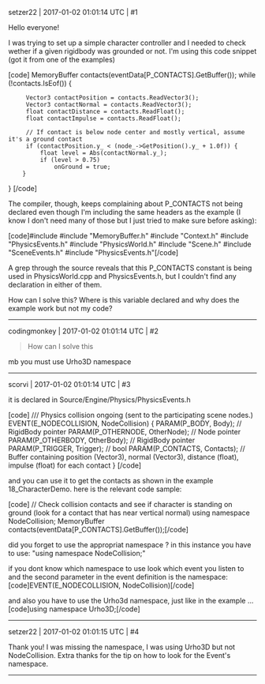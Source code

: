 setzer22 | 2017-01-02 01:01:14 UTC | #1

Hello everyone!

I was trying to set up a simple character controller and I needed to check wether if a given rigidbody was grounded or not. I'm using this code snippet (got it from one of the examples)

[code]
MemoryBuffer contacts(eventData[P_CONTACTS].GetBuffer());
    while (!contacts.IsEof()) {

         Vector3 contactPosition = contacts.ReadVector3();
         Vector3 contactNormal = contacts.ReadVector3();
         float contactDistance = contacts.ReadFloat();
         float contactImpulse = contacts.ReadFloat();
         
         // If contact is below node center and mostly vertical, assume it's a ground contact
         if (contactPosition.y_ < (node_->GetPosition().y_ + 1.0f)) {
             float level = Abs(contactNormal.y_);
             if (level > 0.75)
                 onGround = true;
    	}
} [/code]

The compiler, though, keeps complaining about P_CONTACTS not being declared even though I'm including the same headers as the example (I know I don't need many of those but I just tried to make sure before asking):

[code]#include <iostream>
#include "MemoryBuffer.h"
#include "Context.h"
#include "PhysicsEvents.h"
#include "PhysicsWorld.h"
#include "Scene.h"
#include "SceneEvents.h"
#include "PhysicsEvents.h"[/code]

A grep through the source reveals that this P_CONTACTS constant is being used in PhysicsWorld.cpp and PhysicsEvents.h, but I couldn't find any declaration in either of them.

How can I solve this? Where is this variable declared and why does the example work but not my code?

-------------------------

codingmonkey | 2017-01-02 01:01:14 UTC | #2

>How can I solve this

mb you must use Urho3D namespace

-------------------------

scorvi | 2017-01-02 01:01:14 UTC | #3

it is declared in Source/Engine/Physics/PhysicsEvents.h  

[code]
/// Physics collision ongoing (sent to the participating scene nodes.)
EVENT(E_NODECOLLISION, NodeCollision)
{
PARAM(P_BODY, Body); // RigidBody pointer
PARAM(P_OTHERNODE, OtherNode); // Node pointer
PARAM(P_OTHERBODY, OtherBody); // RigidBody pointer
PARAM(P_TRIGGER, Trigger); // bool
PARAM(P_CONTACTS, Contacts); // Buffer containing position (Vector3), normal (Vector3), distance (float), impulse (float) for each contact
}
 [/code]

and you can use it to get the contacts as shown in the example 18_CharacterDemo.
here is the relevant code sample:

[code] // Check collision contacts and see if character is standing on ground (look for a contact that has near vertical normal)
using namespace NodeCollision;
MemoryBuffer contacts(eventData[P_CONTACTS].GetBuffer());[/code]

did you forget to use the appropriat namespace ? 
in this instance you have to use: "using namespace NodeCollision;"

if you dont know which namespace to use look which event you listen to and the second parameter in the event definition is the namespace:
[code]EVENT(E_NODECOLLISION, NodeCollision)[/code]

and also you have to use the Urho3d namespace, just like in the example ... 
[code]using namespace Urho3D;[/code]

-------------------------

setzer22 | 2017-01-02 01:01:15 UTC | #4

Thank you! I was missing the namespace, I was using Urho3D but not NodeCollision. Extra thanks for the tip on how to look for the Event's namespace.

-------------------------

